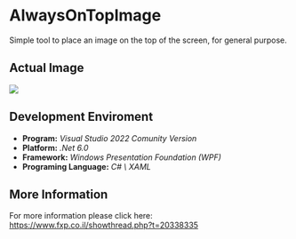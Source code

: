 # AlwaysOnTopImage
Simple tool to place an image on the top of the screen, for general purpose.

## Actual Image
<img src="https://i.ibb.co/DWFjjTT/Animation3.gif"/>

## Development Enviroment
- **Program:** _Visual Studio 2022 Comunity Version_
- **Platform:** _.Net 6.0_
- **Framework:** _Windows Presentation Foundation (WPF)_
- **Programing Language:** _C# \ XAML_

## More Information
For more information please click here: https://www.fxp.co.il/showthread.php?t=20338335
